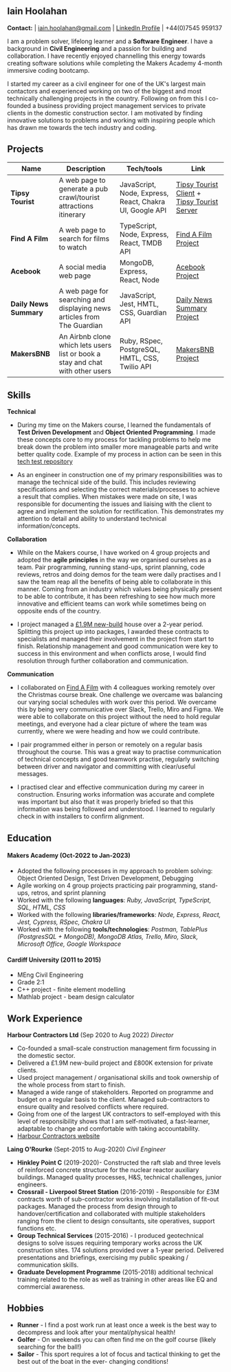 ## Iain Hoolahan
**Contact:**   | iain.hoolahan@gmail.com | [LinkedIn Profile](https://www.linkedin.com/in/iain-hoolahan-a51a41b8/) | +44(0)7545 959137

I am a problem solver, lifelong learner and a **Software Engineer**. I have a  background in **Civil Engineering** and a passion for building and collaboration. I have recently enjoyed channelling this energy towards creating software solutions while completing the Makers Academy 4-month immersive coding bootcamp. 

I started my career as a civil engineer for one of the UK's largest main contactors and experienced working on two of the biggest and most technically challenging projects in the country. Following on from this I co-founded a business providing project management services to private clients in the domestic construction sector. I am motivated by finding innovative solutions to problems and working with inspiring people which has drawn me towards the tech industry and coding. 

## Projects

| Name               | Description                            | Tech/tools                                              | Link
| -------------------| ---------------------------------------|---------------------------------------------------------|------------------
| **Tipsy Tourist**  | A web page to generate a pub crawl/tourist attractions itinerary | JavaScript, Node, Express, React, Chakra UI, Google API | [Tipsy Tourist Client](https://github.com/HOOLAHAN/tipsy-tourist) + [Tipsy Tourist Server](https://github.com/HOOLAHAN/tipsy-tourist-server) 
| **Find A Film**    | A web page to search for films to watch | TypeScript, Node, Express, React, TMDB API              | [Find A Film Project](https://github.com/HOOLAHAN/Find_A_Film)
| **Acebook**        | A social media web page                 | MongoDB, Express, React, Node                           | [Acebook Project](https://github.com/HOOLAHAN/acebook-mern-charisma)
| **Daily News Summary**| A web page for searching and displaying news articles from The Guardian | JavaScript, Jest, HMTL, CSS, Guardian API     | [Daily News Summary Project](https://github.com/HOOLAHAN/News_Summary_Challenge)
| **MakersBNB**      | An Airbnb clone which lets users list or book a stay and chat with other users| Ruby, RSpec, PostgreSQL, HMTL, CSS, Twilio API | [MakersBNB Project](https://github.com/HOOLAHAN/arkle-bnb)

## Skills

**Technical**
- During my time on the Makers course, I learned the fundamentals of **Test Driven Development** and **Object Oriented Programming**. I made these concepts core to my process for tackling problems to help me break down the problem into smaller more manageable parts and write better quality code. Example of my process in action can be seen in this [tech test repository](https://github.com/HOOLAHAN/tech_tests/tree/main)

- As an engineer in construction one of my primary responsibilities was to manage the technical side of the build. This includes reviewing specifications and selecting the correct materials/processes to achieve a result that complies. When mistakes were made on site, I was responsible for documenting the issues and liaising with the client to agree and implement the solution for rectification. This demonstrates my attention to detail and ability to understand technical information/concepts. 

**Collaboration**
- While on the Makers course, I have worked on 4 group projects and adopted the **agile principles** in the way we organised ourselves as a team. Pair programming, running stand-ups, sprint planning, code reviews, retros and doing demos for the team were daily practises and I saw the team reap all the benefits of being able to collaborate in this manner. Coming from an industry which values being physically present to be able to contribute, it has been refreshing to see how much more innovative and efficient teams can work while sometimes being on opposite ends of the country.

- I project managed a [£1.9M new-build](https://harbourcontractors.co.uk/projects) house over a 2-year period. Splitting this project up into packages, I awarded these contracts to specialists and managed their involvement in the project from start to finish. Relationship management and good communication were key to success in this environment and when conflicts arose, I would find resolution through further collaboration and communication.

**Communication**
- I collaborated on [Find A Film](https://github.com/HOOLAHAN/Find_A_Film) with 4 colleagues working remotely over the Christmas course break. One challenge we overcame was balancing our varying social schedules with work over this period. We overcame this by being very communicative over Slack, Trello, Miro and Figma. We were able to collaborate on this project without the need to hold regular meetings, and everyone had a clear picture of where the team was currently, where we were heading and how we could contribute. 

- I pair programmed either in person or remotely on a regular basis throughout the course. This was a great way to practise communication of technical concepts and good teamwork practise, regularly switching between driver and navigator and committing with clear/useful messages.

- I practised clear and effective communication during my career in construction. Ensuring works information was accurate and complete was important but also that it was properly briefed so that this information was being followed and understood. I learned to regularly check in with installers to confirm alignment. 

## Education

#### Makers Academy (Oct-2022 to Jan-2023)
- Adopted the following processes in my approach to problem solving: Object Oriented Design, Test Driven Development, Debugging
- Agile working on 4 group projects practicing pair programming, stand-ups, retros, and sprint planning
- Worked with the following **languages**:
*Ruby, JavaScript, TypeScript, SQL, HTML, CSS*
- Worked with the following **libraries/frameworks**:
*Node, Express, React, Jest, Cypress, RSpec, Chakra UI*
- Worked with the following **tools/technologies**:
*Postman, TablePlus (PostgresSQL + MongoDB), MongoDB Atlas, Trello, Miro, Slack, Microsoft Office, Google Workspace*

#### Cardiff University (2011 to 2015)

- MEng Civil Engineering
- Grade 2:1
- C++ project - finite element modelling
- Mathlab project - beam design calculator

## Work Experience

**Harbour Contractors Ltd** (Sep 2020 to Aug 2022) _Director_

- Co-founded a small-scale construction management firm focussing in the domestic sector. 
- Delivered a £1.9M new-build project and £800K extension for private clients.
- Used project management / organisational skills and took ownership of the whole process from start to finish.
- Managed a wide range of stakeholders. Reported on programme and budget on a regular basis to the client. Managed sub-contractors to ensure quality and resolved conflicts where required. 
- Going from one of the largest UK contractors to self-employed with this level of responsibility shows that I am self-motivated, a fast-learner, adaptable to change and comfortable with taking accountability.
- [Harbour Contractors website](https://harbourcontractors.co.uk/)

**Laing O'Rourke** (Sept-2015 to Aug-2020) _Civil Engineer_

- **Hinkley Point C** (2019-2020)- Constructed the raft slab and three levels of reinforced concrete structure for the nuclear reactor auxiliary buildings. Managed quality processes, H&S, technical challenges, junior engineers.
- **Crossrail - Liverpool Street Station** (2016-2019) - Responsible for £3M contracts worth of sub-contractor works involving installation of fit-out packages. Managed the process from design through to handover/certification and collaborated with multiple stakeholders ranging from the client to design consultants, site operatives, support functions etc. 
- **Group Technical Services** (2015-2016) - I produced geotechnical designs to solve issues requiring temporary works across the UK construction sites. 174 solutions provided over a 1-year period. Delivered presentations and briefings, exercising my public speaking / communication skills. 
- **Graduate Development Programme** (2015-2018) additional technical training related to the role as well as training in other areas like EQ and commercial awareness.

## Hobbies
- **Runner** - I find a post work run at least once a week is the best way to decompress and look after your mental/physical health!
- **Golfer** - On weekends you can often find me on the golf course (likely searching for the ball!)
- **Sailor** - This sport requires a lot of focus and tactical thinking to get the best out of the boat in the ever- changing conditions!
